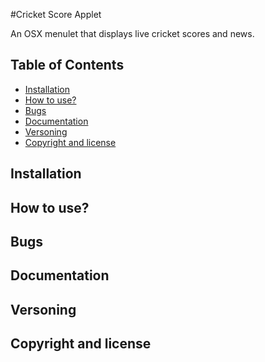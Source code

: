 #Cricket Score Applet

An OSX menulet that displays live cricket scores and news.

## Table of Contents

* [Installation](#installation)
* [How to use?](#how-to-use)
* [Bugs](#bugs)
* [Documentation](#docs)
* [Versoning](#versoning)
* [Copyright and license](#license)

## Installation

## How to use?

## Bugs

## Documentation

## Versoning

## Copyright and license
